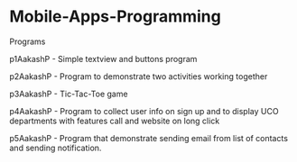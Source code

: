# Mobile-Apps-Programming
Programs

p1AakashP - Simple textview and buttons program

p2AakashP - Program to demonstrate two activities working together

p3AakashP - Tic-Tac-Toe game

p4AakashP - Program to collect user info on sign up and to display UCO departments with features call and website on long click

p5AakashP - Program that demonstrate sending email from list of contacts and sending notification.
